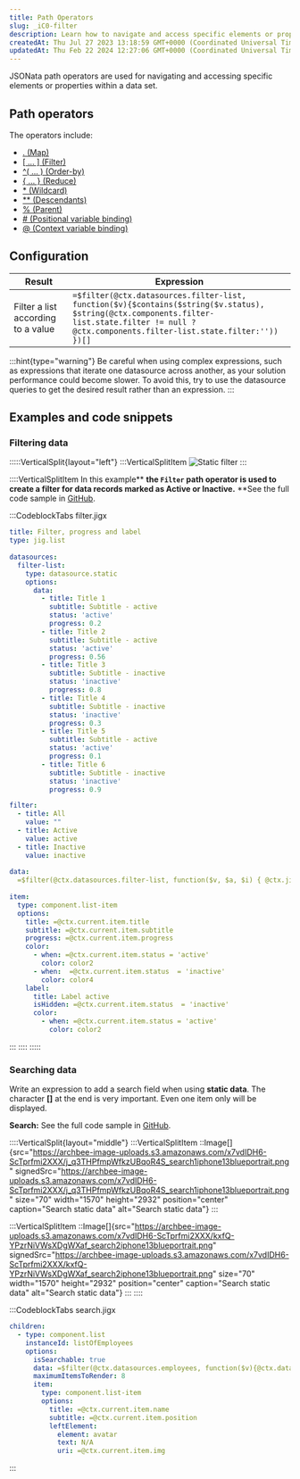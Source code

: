 ```yaml
---
title: Path Operators
slug: _iC0-filter
description: Learn how to navigate and access specific elements or properties within a data set using JSONata path operators. Discover the powerful capabilities of operators like Map, Filter, Order-by, Reduce, Wildcard, Descendants, Parent, Positional variable binding
createdAt: Thu Jul 27 2023 13:18:59 GMT+0000 (Coordinated Universal Time)
updatedAt: Thu Feb 22 2024 12:27:06 GMT+0000 (Coordinated Universal Time)
---
```


JSONata path operators are used for navigating and accessing specific elements or properties within a data set.&#x20;

## Path operators&#x20;

The operators include:

- [. (Map)](https://docs.jsonata.org/path-operators#-map)
- [\[ ... \] (Filter)](https://docs.jsonata.org/path-operators#---filter)
- [^( ... ) (Order-by)](https://docs.jsonata.org/path-operators#---order-by)
- [\{ ... } (Reduce)](https://docs.jsonata.org/path-operators#---reduce)
- [\* (Wildcard)](https://docs.jsonata.org/path-operators#-wildcard)
- [\*\* (Descendants)](https://docs.jsonata.org/path-operators#-descendants)
- [% (Parent)](https://docs.jsonata.org/path-operators#-parent)
- [# (Positional variable binding)](https://docs.jsonata.org/path-operators#-positional-variable-binding)
- [@ (Context variable binding)](https://docs.jsonata.org/path-operators#-context-variable-binding)

## Configuration

| **Result**                         | **Expression**                                                                                                                                                                                    |
| ---------------------------------- | ------------------------------------------------------------------------------------------------------------------------------------------------------------------------------------------------- |
| Filter a list according to a value | `=$filter(@ctx.datasources.filter-list, function($v){$contains($string($v.status), $string(@ctx.components.filter-list.state.filter != null ? @ctx.components.filter-list.state.filter:'')) })[]` |

:::hint{type="warning"}
Be careful when using complex expressions, such as expressions that iterate one datasource across another, as your solution performance could become slower. To avoid this, try to use the datasource queries to get the desired result rather than an expression.
:::

## Examples and code snippets 

### Filtering data

:::::VerticalSplit{layout="left"}
:::VerticalSplitItem
![Static filter](https://archbee-image-uploads.s3.amazonaws.com/x7vdIDH6-ScTprfmi2XXX/3_4ZHyfoqvLE8CUmHcoCg_img9730iphone13blueportrait.png "Static filter")
:::

::::VerticalSplitItem
In this example** **the `Filter` path operator is used to create a filter for data records marked as Active or Inactive.**&#x20;
**See the full code sample in <a href="https://github.com/jigx-com/jigx-samples/blob/main/quickstart/jigx-samples/jigs/guide-expressions/static-data/filter.jigx" target="_blank">GitHub</a>.

:::CodeblockTabs
filter.jigx

```yaml
title: Filter, progress and label 
type: jig.list
  
datasources:
  filter-list:
    type: datasource.static
    options:
      data:
        - title: Title 1
          subtitle: Subtitle - active
          status: 'active'
          progress: 0.2
        - title: Title 2
          subtitle: Subtitle - active
          status: 'active'
          progress: 0.56
        - title: Title 3
          subtitle: Subtitle - inactive
          status: 'inactive'
          progress: 0.8
        - title: Title 4
          subtitle: Subtitle - inactive
          status: 'inactive'
          progress: 0.3
        - title: Title 5
          subtitle: Subtitle - active
          status: 'active'
          progress: 0.1
        - title: Title 6
          subtitle: Subtitle - inactive
          status: 'inactive'
          progress: 0.9

filter:
  - title: All
    value: ""
  - title: Active
    value: active
  - title: Inactive
    value: inactive
      
data:
  =$filter(@ctx.datasources.filter-list, function($v, $a, $i) { @ctx.jig.state.filter = "" or $v.status = @ctx.jig.state.filter })[]
    
item: 
  type: component.list-item
  options:
    title: =@ctx.current.item.title
    subtitle: =@ctx.current.item.subtitle
    progress: =@ctx.current.item.progress
    color:
      - when: =@ctx.current.item.status = 'active'
        color: color2
      - when:  =@ctx.current.item.status  = 'inactive'
        color: color4
    label:
      title: Label active
      isHidden: =@ctx.current.item.status  = 'inactive'
      color:
        - when: =@ctx.current.item.status = 'active'
          color: color2
```
:::
::::
:::::

### Searching data

Write an expression to add a search field when using **static data**. The character **\[]** at the end is very important.  Even one item only will be displayed.

**Search:** See the full code sample in <a href="https://github.com/jigx-com/jigx-samples/blob/main/quickstart/jigx-samples/jigs/guide-expressions/static-data/search.jigx" target="_blank">GitHub</a>.

::::VerticalSplit{layout="middle"}
:::VerticalSplitItem
::Image[]{src="https://archbee-image-uploads.s3.amazonaws.com/x7vdIDH6-ScTprfmi2XXX/j_q3THPfmpWfkzUBqoR4S_search1iphone13blueportrait.png" signedSrc="https://archbee-image-uploads.s3.amazonaws.com/x7vdIDH6-ScTprfmi2XXX/j_q3THPfmpWfkzUBqoR4S_search1iphone13blueportrait.png" size="70" width="1570" height="2932" position="center" caption="Search static data" alt="Search static data"}
:::

:::VerticalSplitItem
::Image[]{src="https://archbee-image-uploads.s3.amazonaws.com/x7vdIDH6-ScTprfmi2XXX/kxfQ-YPzrNiVWsXDgWXaf_search2iphone13blueportrait.png" signedSrc="https://archbee-image-uploads.s3.amazonaws.com/x7vdIDH6-ScTprfmi2XXX/kxfQ-YPzrNiVWsXDgWXaf_search2iphone13blueportrait.png" size="70" width="1570" height="2932" position="center" caption="Search static data" alt="Search static data"}
:::
::::

:::CodeblockTabs
search.jigx

```yaml
children:
  - type: component.list
    instanceId: listOfEmployees
    options:
      isSearchable: true
      data: =$filter(@ctx.datasources.employees, function($v){@ctx.datasources.employees ? $contains($string($v.name),$string(@ctx.components.listOfEmployees.state.searchText != null ? @ctx.components.listOfEmployees.state.searchText:'')) :true})[]
      maximumItemsToRender: 8
      item: 
        type: component.list-item
        options:
          title: =@ctx.current.item.name
          subtitle: =@ctx.current.item.position
          leftElement: 
            element: avatar
            text: N/A
            uri: =@ctx.current.item.img
```
:::

